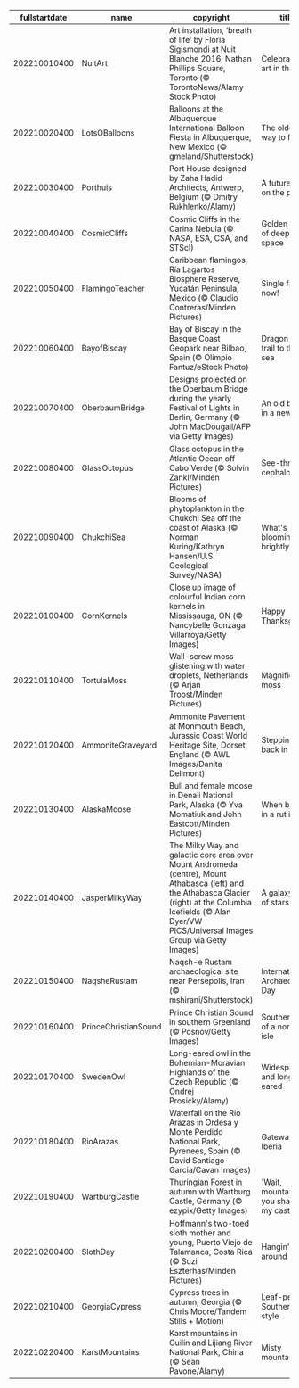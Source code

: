 |fullstartdate|name|copyright|title|image|
|--|--|--|--|--|
202210010400|NuitArt|Art installation, ‘breath of life’ by Floria Sigismondi at Nuit Blanche 2016, Nathan Phillips Square, Toronto (© TorontoNews/Alamy Stock Photo)|Celebrating art in the city|![](/en-CA/2022/10/202210010400NuitArt.jpg)|
202210020400|LotsOBalloons|Balloons at the Albuquerque International Balloon Fiesta in Albuquerque, New Mexico (© gmeland/Shutterstock)|The oldest way to fly|![](/en-CA/2022/10/202210020400LotsOBalloons.jpg)|
202210030400|Porthuis|Port House designed by Zaha Hadid Architects, Antwerp, Belgium (© Dmitry Rukhlenko/Alamy)|A future built on the past|![](/en-CA/2022/10/202210030400Porthuis.jpg)|
202210040400|CosmicCliffs|Cosmic Cliffs in the Carina Nebula (© NASA, ESA, CSA, and STScI)|Golden cliffs of deep space|![](/en-CA/2022/10/202210040400CosmicCliffs.jpg)|
202210050400|FlamingoTeacher|Caribbean flamingos, Ría Lagartos Biosphere Reserve, Yucatán Peninsula, Mexico (© Claudio Contreras/Minden Pictures)|Single file, now!|![](/en-CA/2022/10/202210050400FlamingoTeacher.jpg)|
202210060400|BayofBiscay|Bay of Biscay in the Basque Coast Geopark near Bilbao, Spain (© Olimpio Fantuz/eStock Photo)|Dragon tails trail to the sea|![](/en-CA/2022/10/202210060400BayofBiscay.jpg)|
202210070400|OberbaumBridge|Designs projected on the Oberbaum Bridge during the yearly Festival of Lights in Berlin, Germany (© John MacDougall/AFP via Getty Images)|An old bridge in a new light|![](/en-CA/2022/10/202210070400OberbaumBridge.jpg)|
202210080400|GlassOctopus|Glass octopus in the Atlantic Ocean off Cabo Verde (© Solvin Zankl/Minden Pictures)|See-through cephalopod|![](/en-CA/2022/10/202210080400GlassOctopus.jpg)|
202210090400|ChukchiSea|Blooms of phytoplankton in the Chukchi Sea off the coast of Alaska (© Norman Kuring/Kathryn Hansen/U.S. Geological Survey/NASA)|What's blooming so brightly?|![](/en-CA/2022/10/202210090400ChukchiSea.jpg)|
202210100400|CornKernels|Close up image of colourful Indian corn kernels in Mississauga, ON (© Nancybelle Gonzaga Villarroya/Getty Images)|Happy Thanksgiving!|![](/en-CA/2022/10/202210100400CornKernels.jpg)|
202210110400|TortulaMoss|Wall-screw moss glistening with water droplets, Netherlands (© Arjan Troost/Minden Pictures)|Magnified moss|![](/en-CA/2022/10/202210110400TortulaMoss.jpg)|
202210120400|AmmoniteGraveyard|Ammonite Pavement at Monmouth Beach, Jurassic Coast World Heritage Site, Dorset, England (© AWL Images/Danita Delimont)|Stepping back in time|![](/en-CA/2022/10/202210120400AmmoniteGraveyard.jpg)|
202210130400|AlaskaMoose|Bull and female moose in Denali National Park, Alaska (© Yva Momatiuk and John Eastcott/Minden Pictures)|When being in a rut is OK|![](/en-CA/2022/10/202210130400AlaskaMoose.jpg)|
202210140400|JasperMilkyWay|The Milky Way and galactic core area over Mount Andromeda (centre), Mount Athabasca (left) and the Athabasca Glacier (right) at the Columbia Icefields (© Alan Dyer/VW PICS/Universal Images Group via Getty Images)|A galaxy full of stars|![](/en-CA/2022/10/202210140400JasperMilkyWay.jpg)|
202210150400|NaqsheRustam|Naqsh-e Rustam archaeological site near Persepolis, Iran (© mshirani/Shutterstock)|International Archaeology Day|![](/en-CA/2022/10/202210150400NaqsheRustam.jpg)|
202210160400|PrinceChristianSound|Prince Christian Sound in southern Greenland (© Posnov/Getty Images)|Southern tip of a northern isle|![](/en-CA/2022/10/202210160400PrinceChristianSound.jpg)|
202210170400|SwedenOwl|Long-eared owl in the Bohemian-Moravian Highlands of the Czech Republic (© Ondrej Prosicky/Alamy)|Widespread and long-eared|![](/en-CA/2022/10/202210170400SwedenOwl.jpg)|
202210180400|RioArazas|Waterfall on the Rio Arazas in Ordesa y Monte Perdido National Park, Pyrenees, Spain (© David Santiago Garcia/Cavan Images)|Gateway to Iberia|![](/en-CA/2022/10/202210180400RioArazas.jpg)|
202210190400|WartburgCastle|Thuringian Forest in autumn with Wartburg Castle, Germany (© ezypix/Getty Images)|'Wait, mountain—you shall bear my castle!'|![](/en-CA/2022/10/202210190400WartburgCastle.jpg)|
202210200400|SlothDay|Hoffmann's two-toed sloth mother and young, Puerto Viejo de Talamanca, Costa Rica (© Suzi Eszterhas/Minden Pictures)|Hangin' around|![](/en-CA/2022/10/202210200400SlothDay.jpg)|
202210210400|GeorgiaCypress|Cypress trees in autumn, Georgia (© Chris Moore/Tandem Stills + Motion)|Leaf-peeping Southern style|![](/en-CA/2022/10/202210210400GeorgiaCypress.jpg)|
202210220400|KarstMountains|Karst mountains in Guilin and Lijiang River National Park, China (© Sean Pavone/Alamy)|Misty mountain hop|![](/en-CA/2022/10/202210220400KarstMountains.jpg)|
